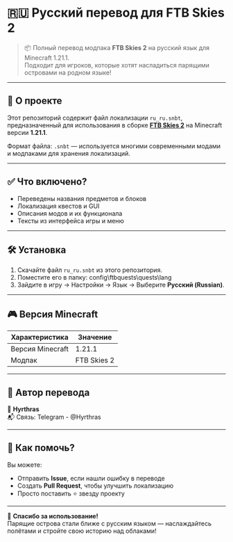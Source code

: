 <!-- README.md для ru_ru.snbt - Русский перевод FTB Skies 2 -->

# 🇷🇺 Русский перевод для FTB Skies 2

> 📦 Полный перевод модпака **FTB Skies 2** на русский язык для Minecraft 1.21.1.  
> Подходит для игроков, которые хотят насладиться парящими островами на родном языке!

---

## 🧩 О проекте

Этот репозиторий содержит файл локализации `ru_ru.snbt`, предназначенный для использования в сборке [**FTB Skies 2**](https://www.curseforge.com/minecraft/modpacks/ftb-skies-2 ) на Minecraft версии **1.21.1**.

Формат файла: `.snbt` — используется многими современными модами и модпаками для хранения локализаций.

---

## ✅ Что включено?

- Переведены названия предметов и блоков
- Локализация квестов и GUI
- Описания модов и их функционала
- Тексты из интерфейса игры и меню

---

## 🛠️ Установка

1. Скачайте файл `ru_ru.snbt` из этого репозитория.
2. Поместите его в папку: config\ftbquests\quests\lang
3. Зайдите в игру → Настройки → Язык → Выберите **Русский (Russian)**.

---

## 🎮 Версия Minecraft

| Характеристика     | Значение           |
|--------------------|--------------------|
| Версия Minecraft   | 1.21.1             |
| Модпак             | FTB Skies 2        |

---

## 👥 Автор перевода

👤 **Hyrthras**  
📬 Связь: Telegram - @Hyrthras

---

## 🤝 Как помочь?

Вы можете:
- Отправить **Issue**, если нашли ошибку в переводе
- Создать **Pull Request**, чтобы улучшить локализацию
- Просто поставить ⭐ звезду проекту

---

🎉 **Спасибо за использование!**  
Парящие острова стали ближе с русским языком — наслаждайтесь полётами и стройте свою историю над облаками!